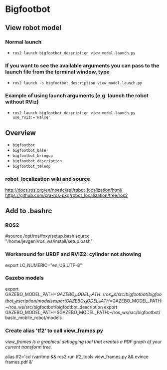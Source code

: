 # Bigfootbot

## View robot model
### Normal launch
- `ros2 launch bigfootbot_description view_model.launch.py`

### If you want to see the available arguments you can pass to the launch file from the terminal window, type
- `ros2 launch -s bigfootbot_description view_model.launch.py`

### Example of using launch arguments (e.g. launch the robot without RViz)
- `ros2 launch bigfootbot_description view_model.launch.py use_rviz:='False'`


## Overview
- `bigfootbot`
- `bigfootbot_base`
- `bigfootbot_bringup`
- `bigfootbot_description`
- `bigfootbot_teleop`

### robot_localization wiki and source
http://docs.ros.org/en/noetic/api/robot_localization/html/
https://github.com/cra-ros-pkg/robot_localization/tree/ros2


## Add to .bashrc
###  ROS2
#source /opt/ros/foxy/setup.bash
source "/home/jevgeni/ros_ws/install/setup.bash"

### Workaround for URDF and RVIZ2: cylinder not showing
export LC_NUMERIC="en_US.UTF-8"

### Gazebo models
export GAZEBO_MODEL_PATH=$GAZEBO_MODEL_PATH:~/ros_ws/src/bigfootbot/bigfootbot_description/models
export GAZEBO_MODEL_PATH=$GAZEBO_MODEL_PATH:~/ros_ws/src/bigfootbot/bigfootbot_description
export GAZEBO_MODEL_PATH=$GAZEBO_MODEL_PATH:~/ros_ws/src/bigfootbot/basic_mobile_robot/models

### Create alias 'tf2' to call view_frames.py
*view_frames is a graphical debugging tool that creates a PDF graph of your current transform tree.*

alias tf2='cd /var/tmp && ros2 run tf2_tools view_frames.py && evince frames.pdf &'